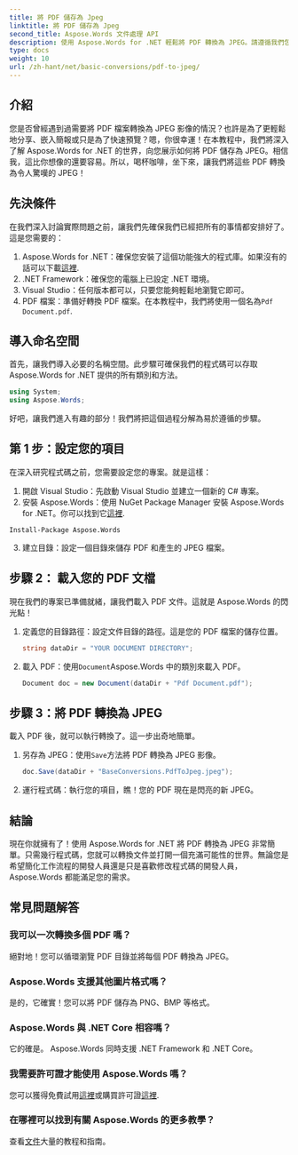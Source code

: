 ```yaml
---
title: 將 PDF 儲存為 Jpeg
linktitle: 將 PDF 儲存為 Jpeg
second_title: Aspose.Words 文件處理 API
description: 使用 Aspose.Words for .NET 輕鬆將 PDF 轉換為 JPEG。請遵循我們包含範例和常見問題的詳細指南。非常適合開發人員和愛好者。
type: docs
weight: 10
url: /zh-hant/net/basic-conversions/pdf-to-jpeg/
---
```

## 介紹

您是否曾經遇到過需要將 PDF 檔案轉換為 JPEG 影像的情況？也許是為了更輕鬆地分享、嵌入簡報或只是為了快速預覽？嗯，你很幸運！在本教程中，我們將深入了解 Aspose.Words for .NET 的世界，向您展示如何將 PDF 儲存為 JPEG。相信我，這比你想像的還要容易。所以，喝杯咖啡，坐下來，讓我們將這些 PDF 轉換為令人驚嘆的 JPEG！

## 先決條件

在我們深入討論實際問題之前，讓我們先確保我們已經把所有的事情都安排好了。這是您需要的：

1. Aspose.Words for .NET：確保您安裝了這個功能強大的程式庫。如果沒有的話可以下載[這裡](https://releases.aspose.com/words/net/).
2. .NET Framework：確保您的電腦上已設定 .NET 環境。
3. Visual Studio：任何版本都可以，只要您能夠輕鬆地瀏覽它即可。
4.  PDF 檔案：準備好轉換 PDF 檔案。在本教程中，我們將使用一個名為`Pdf Document.pdf`.

## 導入命名空間

首先，讓我們導入必要的名稱空間。此步驟可確保我們的程式碼可以存取 Aspose.Words for .NET 提供的所有類別和方法。

```csharp
using System;
using Aspose.Words;
```

好吧，讓我們進入有趣的部分！我們將把這個過程分解為易於遵循的步驟。

## 第 1 步：設定您的項目

在深入研究程式碼之前，您需要設定您的專案。就是這樣：

1. 開啟 Visual Studio：先啟動 Visual Studio 並建立一個新的 C# 專案。
2. 安裝 Aspose.Words：使用 NuGet Package Manager 安裝 Aspose.Words for .NET。你可以找到它[這裡](https://releases.aspose.com/words/net/).

```shell
Install-Package Aspose.Words
```

3. 建立目錄：設定一個目錄來儲存 PDF 和產生的 JPEG 檔案。

## 步驟 2： 載入您的 PDF 文檔

現在我們的專案已準備就緒，讓我們載入 PDF 文件。這就是 Aspose.Words 的閃光點！

1. 定義您的目錄路徑：設定文件目錄的路徑。這是您的 PDF 檔案的儲存位置。

    ```csharp
    string dataDir = "YOUR DOCUMENT DIRECTORY";
    ```

2. 載入 PDF：使用`Document`Aspose.Words 中的類別來載入 PDF。

    ```csharp
    Document doc = new Document(dataDir + "Pdf Document.pdf");
    ```

## 步驟 3：將 PDF 轉換為 JPEG

載入 PDF 後，就可以執行轉換了。這一步出奇地簡單。

1. 另存為 JPEG：使用`Save`方法將 PDF 轉換為 JPEG 影像。

    ```csharp
    doc.Save(dataDir + "BaseConversions.PdfToJpeg.jpeg");
    ```

2. 運行程式碼：執行您的項目，瞧！您的 PDF 現在是閃亮的新 JPEG。

## 結論

現在你就擁有了！使用 Aspose.Words for .NET 將 PDF 轉換為 JPEG 非常簡單。只需幾行程式碼，您就可以轉換文件並打開一個充滿可能性的世界。無論您是希望簡化工作流程的開發人員還是只是喜歡修改程式碼的開發人員，Aspose.Words 都能滿足您的需求。

## 常見問題解答

### 我可以一次轉換多個 PDF 嗎？
絕對地！您可以循環瀏覽 PDF 目錄並將每個 PDF 轉換為 JPEG。

### Aspose.Words 支援其他圖片格式嗎？
是的，它確實！您可以將 PDF 儲存為 PNG、BMP 等格式。

### Aspose.Words 與 .NET Core 相容嗎？
它的確是。 Aspose.Words 同時支援 .NET Framework 和 .NET Core。

### 我需要許可證才能使用 Aspose.Words 嗎？
您可以獲得免費試用[這裡](https://releases.aspose.com/)或購買許可證[這裡](https://purchase.aspose.com/buy).

### 在哪裡可以找到有關 Aspose.Words 的更多教學？
查看[文件](https://reference.aspose.com/words/net/)大量的教程和指南。
